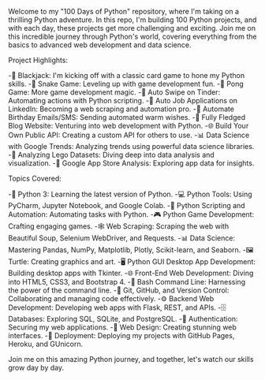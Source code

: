 Welcome to my "100 Days of Python" repository, where I'm taking on a thrilling Python adventure. In this repo, I'm building 100 Python projects, and with each day, these projects get more challenging and exciting. Join me on this incredible journey through Python's world, covering everything from the basics to advanced web development and data science.

Project Highlights:

-🎲 Blackjack: I'm kicking off with a classic card game to hone my Python skills.
-🐍 Snake Game: Leveling up with game development fun.
-🏓 Pong Game: More game development magic.
-📅 Auto Swipe on Tinder: Automating actions with Python scripting.
-💼 Auto Job Applications on LinkedIn: Becoming a web scraping and automation pro.
-🎈 Automate Birthday Emails/SMS: Sending automated warm wishes.
-📝 Fully Fledged Blog Website: Venturing into web development with Python.
-🌐 Build Your Own Public API: Creating a custom API for others to use.
-📊 Data Science with Google Trends: Analyzing trends using powerful data science libraries.
-🧱 Analyzing Lego Datasets: Diving deep into data analysis and visualization.
-📱 Google App Store Analysis: Exploring app data for insights.

Topics Covered:

-🐍 Python 3: Learning the latest version of Python.
-💻 Python Tools: Using PyCharm, Jupyter Notebook, and Google Colab.
-🤖 Python Scripting and Automation: Automating tasks with Python.
-🎮 Python Game Development: Crafting engaging games.
-🕸️ Web Scraping: Scraping the web with Beautiful Soup, Selenium WebDriver, and Requests.
-📊 Data Science: Mastering Pandas, NumPy, Matplotlib, Plotly, Scikit-learn, and Seaborn.
-🖼️ Turtle: Creating graphics and art.
-🖥️ Python GUI Desktop App Development: Building desktop apps with Tkinter.
-🌐 Front-End Web Development: Diving into HTML5, CSS3, and Bootstrap 4.
-📜 Bash Command Line: Harnessing the power of the command line.
-🧩 Git, GitHub, and Version Control: Collaborating and managing code effectively.
-⚙️ Backend Web Development: Developing web apps with Flask, REST, and APIs.
-🗄️ Databases: Exploring SQL, SQLite, and PostgreSQL.
-🔐 Authentication: Securing my web applications.
-🎨 Web Design: Creating stunning web interfaces.
-🚀 Deployment: Deploying my projects with GitHub Pages, Heroku, and GUnicorn.

Join me on this amazing Python journey, and together, let's watch our skills grow day by day. 
